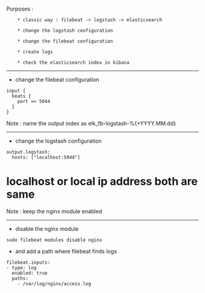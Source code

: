 


Purposes :

		* classic way : filebeat -> logstash -> elasticsearch

		* change the logstash configuration 

		* change the filebeat configuration

		* create logs

		* check the elasticsearch index in kibana

------------------------------------------------------------------


* change the filebeat configuration

```
input {
  beats {
    port => 5044
  }
}
```

Note : name the output index as elk_fb-logstash-%{+YYYY.MM.dd}

------------------------------------------------------------------

* change the logstash configuration

```
output.logstash:
  hosts: ["localhost:5044"]
```

# localhost or local ip address both are same
Note : keep the nginx module enabled

------------------------------------------------------------------


* disable the nginx module

```
sudo filebeat modules disable nginx
```

* and add a path where filebeat finds logs

```
filebeat.inputs:
- type: log
  enabled: true
  paths:
    - /var/log/nginx/access.log
```

